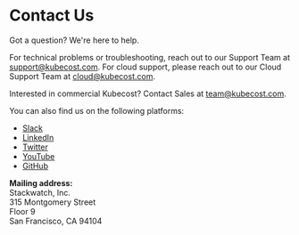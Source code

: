 # Contact Us

Got a question? We're here to help.

For technical problems or troubleshooting, reach out to our Support Team at [support@kubecost.com](mailto:support@kubecost.com). For cloud support, please reach out to our Cloud Support Team at [cloud@kubecost.com](mailto:cloud@kubecost.com).

Interested in commercial Kubecost? Contact Sales at [team@kubecost.com](mailto:team@kubecost.com).

You can also find us on the following platforms:

* [Slack](https://kubecost.com/join-slack)
* [LinkedIn](https://www.linkedin.com/company/kubecost/)
* [Twitter](https://twitter.com/kubecost)
* [YouTube](https://www.youtube.com/channel/UChIoMpeXm85T-kPCW1p9\_PA/featured)
* [GitHub](https://github.com/kubecost)

**Mailing address:**\
Stackwatch, Inc.\
315 Montgomery Street\
Floor 9\
San Francisco, CA 94104

